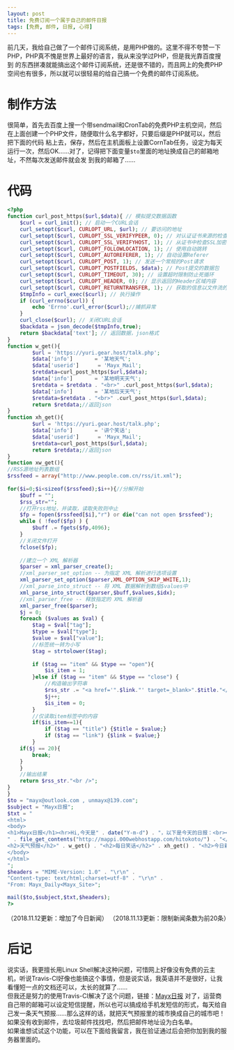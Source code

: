 ```yaml
---
layout: post
title: 免费订阅一个属于自己的邮件日报
tags: [免费, 邮件, 日报, 心得]
---
```


  前几天，我给自己做了一个邮件订阅系统<!--more-->，是用PHP做的。这里不得不夸赞一下PHP，PHP真不愧是世界上最好的语言，我从来没学过PHP，但是我光靠百度搜到
的东西拼凑就能搞出这个邮件订阅系统，还是很不错的，而且网上的免费PHP空间也有很多，所以就可以很轻易的给自己搞一个免费的邮件订阅系统。   

# 制作方法
  很简单，首先去百度上搜一个带sendmail和CronTab的免费PHP主机空间，然后在上面创建一个PHP文件，随便取什么名字都好，只要后缀是PHP就可以，然后把下面的代码
粘上去，保存，然后在主机面板上设置CornTab任务，设定为每天运行一次，然后OK……对了，记得把下面变量`$to`里面的地址换成自己的邮箱地址，不然每次发送邮件就会发
到我的邮箱了……

# 代码
```php
<?php
function curl_post_https($url,$data){ // 模拟提交数据函数
    $curl = curl_init(); // 启动一个CURL会话
    curl_setopt($curl, CURLOPT_URL, $url); // 要访问的地址
    curl_setopt($curl, CURLOPT_SSL_VERIFYPEER, 0); // 对认证证书来源的检查
    curl_setopt($curl, CURLOPT_SSL_VERIFYHOST, 1); // 从证书中检查SSL加密算法是否存在
    curl_setopt($curl, CURLOPT_FOLLOWLOCATION, 1); // 使用自动跳转
    curl_setopt($curl, CURLOPT_AUTOREFERER, 1); // 自动设置Referer
    curl_setopt($curl, CURLOPT_POST, 1); // 发送一个常规的Post请求
    curl_setopt($curl, CURLOPT_POSTFIELDS, $data); // Post提交的数据包
    curl_setopt($curl, CURLOPT_TIMEOUT, 30); // 设置超时限制防止死循环
    curl_setopt($curl, CURLOPT_HEADER, 0); // 显示返回的Header区域内容
    curl_setopt($curl, CURLOPT_RETURNTRANSFER, 1); // 获取的信息以文件流的形式返回
    $tmpInfo = curl_exec($curl); // 执行操作
    if (curl_errno($curl)) {
        echo 'Errno'.curl_error($curl);//捕抓异常
    }
    curl_close($curl); // 关闭CURL会话
    $backdata = json_decode($tmpInfo,true);
    return $backdata['text']; // 返回数据，json格式
}
function w_get(){
        $url = 'https://yuri.gear.host/talk.php';
        $data['info']       = '某地天气';
        $data['userid']      = 'Mayx_Mail';
        $retdata=curl_post_https($url,$data);
        $data['info']       = '某地明天天气';
        $retdata = $retdata . "<br>" .curl_post_https($url,$data);
        $data['info']       = '某地后天天气';
        $retdata=$retdata . "<br>" .curl_post_https($url,$data);
        return $retdata;//返回json
}
function xh_get(){
        $url = 'https://yuri.gear.host/talk.php';
        $data['info']       = '讲个笑话';
        $data['userid']      = 'Mayx_Mail';
        $retdata=curl_post_https($url,$data);
        return $retdata;//返回json
}
function xw_get(){
//RSS源地址列表数组 
$rssfeed = array("http://www.people.com.cn/rss/it.xml"); 
 
for($i=0;$i<sizeof($rssfeed);$i++){//分解开始 
    $buff = ""; 
    $rss_str=""; 
    //打开rss地址，并读取，读取失败则中止 
    $fp = fopen($rssfeed[$i],"r") or die("can not open $rssfeed");  
    while ( !feof($fp) ) { 
        $buff .= fgets($fp,4096); 
    } 
    //关闭文件打开 
    fclose($fp); 
 
    //建立一个 XML 解析器 
    $parser = xml_parser_create(); 
    //xml_parser_set_option -- 为指定 XML 解析进行选项设置 
    xml_parser_set_option($parser,XML_OPTION_SKIP_WHITE,1); 
    //xml_parse_into_struct -- 将 XML 数据解析到数组$values中 
    xml_parse_into_struct($parser,$buff,$values,$idx); 
    //xml_parser_free -- 释放指定的 XML 解析器 
    xml_parser_free($parser); 
    $j = 0;
    foreach ($values as $val) { 
        $tag = $val["tag"]; 
        $type = $val["type"]; 
        $value = $val["value"]; 
        //标签统一转为小写 
        $tag = strtolower($tag); 
 
        if ($tag == "item" && $type == "open"){ 
            $is_item = 1; 
        }else if ($tag == "item" && $type == "close") { 
            //构造输出字符串 
            $rss_str .= "<a href='".$link."' target=_blank>".$title."</a><br />"; 
            $j++;
            $is_item = 0; 
        } 
        //仅读取item标签中的内容 
        if($is_item==1){ 
            if ($tag == "title") {$title = $value;}         
            if ($tag == "link") {$link = $value;} 
        } 
    if($j == 20){
        break;
    }
    } 
    //输出结果 
    return $rss_str."<br />"; 
} 
}
$to = "mayx@outlook.com , unmayx@139.com";
$subject = "Mayx日报";
$txt = "
<html>
<body>
<h1>Mayx日报</h1><hr>Hi,今天是" . date("Y-m-d") . "，以下是今天的日报：<br><small>
" . file_get_contents("http://mappi.000webhostapp.com/hitokoto/") . "</small>
<h2>天气预报</h2>" . w_get() . "<h2>每日笑话</h2>" . xh_get() . "<h2>今日新闻</h2>" . xw_get() . "<hr><small>" . file_get_contents("https://api.gushi.ci/all.txt") . "</small><br><center>Made By <a href=\"https://mabbs.github.io\">Mayx</a></center>
</body>
</html>
";
$headers = "MIME-Version: 1.0" . "\r\n" . 
"Content-type: text/html;charset=utf-8" . "\r\n" . 
"From: Mayx_Daily<Mayx_Site>";

mail($to,$subject,$txt,$headers);
?>
```
（2018.11.12更新：增加了今日新闻）
（2018.11.13更新：限制新闻条数为前20条）

# 后记
  说实话，我更擅长用Linux Shell解决这种问题，可惜网上好像没有免费的云主机，听说Travis-CI好像也能搞这个事情，但是说实话，我英语并不是很好，让我看懂短一点的文档还可以，太长的就算了……   
  但我还是努力的使用Travis-CI解决了这个问题，链接：[Mayx日报](https://mayx.tk/)
  对了，运营商自己带的邮箱可以设定短信提醒，所以也可以搞成给手机发短信的形式，每天给自己发一条天气预报……那么这样的话，就把天气预报里的城市换成自己的城市吧！   
  如果没有收到邮件，去垃圾邮件找找吧，然后把邮件地址设为白名单。   
  如果谁想试试这个功能，可以在下面给我留言，我在验证通过后会把你加到我的服务器里面的。
  
